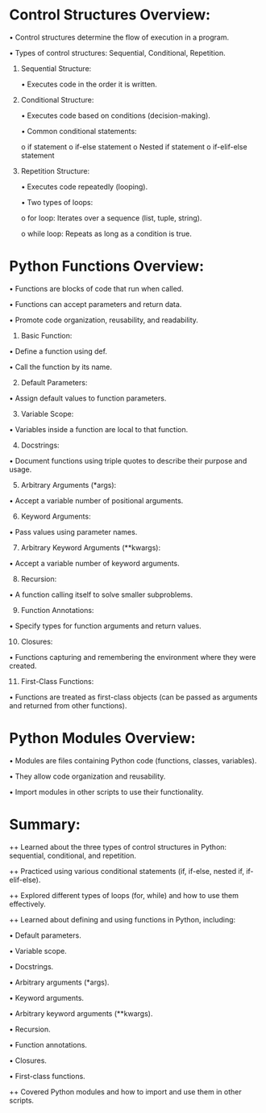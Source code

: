 Control Structures Overview:
=============================
•	Control structures determine the flow of execution in a program.

•	Types of control structures: Sequential, Conditional, Repetition.

1. Sequential Structure:
   
   •	Executes code in the order it is written.


3. Conditional Structure:
   
   •	Executes code based on conditions (decision-making).

   •	Common conditional statements:

    o	if statement
    o	if-else statement
    o	Nested if statement
    o	if-elif-else statement

    
5. Repetition Structure:
   
   •	Executes code repeatedly (looping).

   •	Two types of loops:

   o	for loop: Iterates over a sequence (list, tuple, string).
   
   o	while loop: Repeats as long as a condition is true.



Python Functions Overview:
==========================
•	Functions are blocks of code that run when called.

•	Functions can accept parameters and return data.

•	Promote code organization, reusability, and readability.


1. Basic Function:
   
  •	Define a function using def.

  •	Call the function by its name.

2. Default Parameters:
   
  •	Assign default values to function parameters.

3. Variable Scope:

  •	Variables inside a function are local to that function.

4. Docstrings:

  • Document functions using triple quotes to describe their purpose and usage.

5. Arbitrary Arguments (*args):
   
  •	Accept a variable number of positional arguments.

6. Keyword Arguments:
   
  •	Pass values using parameter names.

7. Arbitrary Keyword Arguments (**kwargs):
   
  •	Accept a variable number of keyword arguments.

8. Recursion:
    
  •	A function calling itself to solve smaller subproblems.

9. Function Annotations:
    
  •	Specify types for function arguments and return values.

10. Closures:
    
  •	Functions capturing and remembering the environment where they were created.

11. First-Class Functions:
    
  •	Functions are treated as first-class objects (can be passed as arguments and returned from other functions).

Python Modules Overview:
=========================
•	Modules are files containing Python code (functions, classes, variables).

•	They allow code organization and reusability.

•	Import modules in other scripts to use their functionality.

Summary:
========
++ Learned about the three types of control structures in Python: sequential, conditional, and repetition.

++ Practiced using various conditional statements (if, if-else, nested if, if-elif-else).

++ Explored different types of loops (for, while) and how to use them effectively.

++ Learned about defining and using functions in Python, including:

  •	Default parameters.

  •	Variable scope.

  •	Docstrings.

  •	Arbitrary arguments (*args).

  •	Keyword arguments.

  •	Arbitrary keyword arguments (**kwargs).

  •	Recursion.

  •	Function annotations.

  •	Closures.

  •	First-class functions.

++ Covered Python modules and how to import and use them in other scripts.


